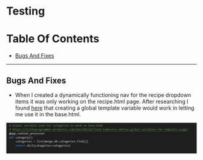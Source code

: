 # **Testing**

# Table Of Contents
- [Bugs And Fixes](#bugs-and-fixes)

---

## Bugs And Fixes
- When I created a dynamically functioning nav for the recipe dropdown items it was only working on the recipe.html page. After researching I found [here](https://liutheprogrammer.wordpress.com/2019/09/18/flask-templates-define-global-variables-for-template-usage/) that creating a global template variable would work in letting me use it in the base.html.

![variable bug](static/images/README/variable-bug.png)